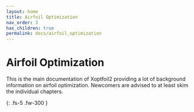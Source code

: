 ```yaml
---
layout: home
title: Airfoil Optimization 
nav_order: 3
has_children: true
permalink: docs/airfoil_optimization
---
```


# Airfoil Optimization  

This is the main documentation of Xoptfoil2 providing a lot of background information on airfoil optimization. Newcomers are advised to at least skim the individual chapters.

{: .fs-5 .fw-300 }